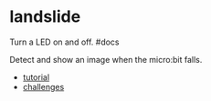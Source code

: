 # landslide

Turn a LED on and off. #docs

Detect and show an image when the micro:bit falls.

* [tutorial](/microbit/lessons/landslide/tutorial)
* [challenges](/microbit/lessons/landslide/challenges)
